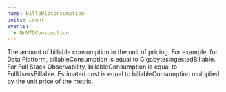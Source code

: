 ```yaml
---
name: billableConsumption
units: count
events:
  - NrMTDConsumption
---
```


The amount of billable consumption in the unit of pricing. For example, for Data Platform, billableConsumption is equal to GigabytesIngestedBillable. For Full Stack Observability, billableConsumption is equal to FullUsersBillable. Estimated cost is equal to billableConsumption multiplied by the unit price of the metric.